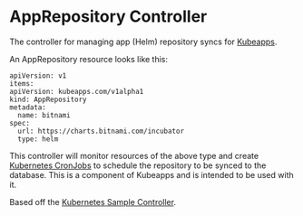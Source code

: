 # AppRepository Controller

The controller for managing app (Helm) repository syncs for
[Kubeapps](https://kubeapps.com).

An AppRepository resource looks like this:

```
apiVersion: v1
items:
apiVersion: kubeapps.com/v1alpha1
kind: AppRepository
metadata:
  name: bitnami
spec:
  url: https://charts.bitnami.com/incubator
  type: helm
```

This controller will monitor resources of the above type and create [Kubernetes
CronJobs](https://kubernetes.io/docs/concepts/workloads/controllers/cron-jobs/)
to schedule the repository to be synced to the database. This is a component of
Kubeapps and is intended to be used with it.

Based off the [Kubernetes Sample
Controller](https://github.com/kubernetes/sample-controller).
